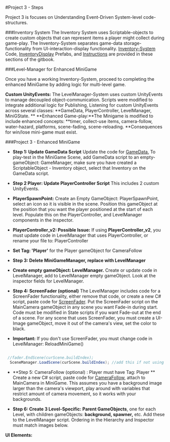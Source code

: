 #Project 3 - Steps

Project 3 is focuses on Understanding Event-Driven System-level code-structures.  

###Inventory System
The Inventory System uses Scriptable-objects to create custom objects that can represent items a player might collect during game-play.  The Inventory-System separates game-data storage-functionality from UI-interaction-display functionality. [Inventory-System ](/project-2-dictionaries-to-store-data/inventory-scriptableobject.md)Code, [InventoryDisplay](/project-2-dictionaries-to-store-data/inventory-scriptableobject/inventory-display-slot.md) Prefabs, and [Instructions](/project-2-dictionaries-to-store-data/inventory-scriptableobject/inventory-display-slot.md) are provided in these sections of the gitbook.

###Level-Manager for Enhanced MiniGame

Once you have a working Inventory-System, proceed to completing the enhanced MiniGame by adding logic for multi-level game.  

**Custom UnityEvents:** The LevelManager-System uses custom UnityEvents to manage decoupled object-communication. Scripts were modified to integrate additional logic for Publishing, Listening for custom UnityEvents across several classes: **GameData, PlayerController, LevelManager, MiniGState.
**
**Enhanced Game-play:**The Minigame is modified to include enhanced concepts:  **timer, collect-use items, camera-follow, water-hazard, platforms, scene-fading, scene-reloading. **Consequences for win/lose mini-game must exist.

###Project 3 - Enhanced MiniGame 

- **Step 1: Update GameData Script** Update the code for [GameData.](/class-code-examples/gamedata-final.md)  To play-test in the MiniGame Scene, add GameData script to an empty-gameObject: GameManager, make sure you have created a ScriptableObject - Inventory object, select that Inventory on the GameData script. 

- **Step 2 Player:  Update PlayerController Script**   This includes 2 custom UnityEvents.
  
 - **PlayerSpawnPoint:** Create an Empty GameObject:  PlayerSpawnPoint, select an icon so it is visible in the scene.  Position this gameObject at the position that you want the player positioned at the start of each level.  Populate this on the PlayerController, and LevelManager components in the inspector.

 - **PlayerController_v2: Possible Issue:** If using **PlayerController_v2**, you must update code in LevelManager that uses PlayerController, or rename your file to: PlayerController 
 - **Set Tag: 'Player'** for the Player gameObject for CameraFollow


- **Step 3:  Delete MiniGameManager, replace with LevelManager**
 - **Create empty gameObject: LevelManager.**  Create or update code in LevelManager, add to LevelManager empty gameObject.  Look at the inspector fields for LevelManager.
 

- **Step 4:  ScreenFader (optional)**   The LevelManager includes code for a ScreenFader functionality, either remove that code, or create a new C# script, paste code for [ScreenFader](/class-code-examples/screenfader.md).  Put the ScreenFader script on the MainCamera gameObject in any scene you want Fade-in during start.  Code must be modified in State scripts if you want Fade-out at the end of a scene.  For any scene that uses ScreenFader, you must create a UI-Image gameObject, move it out of the camera's view, set the color to black. 

- **Important:** If you don't use ScreenFader, you must change code in LevelManager: ReloadMiniGame()


```java

 //fader.EndScene(curScene.buildIndex);
  SceneManager.LoadScene(curScene.buildIndex); //add this if not using fader
```      

- **Step 5:  CameraFollow (optional) : Player must have Tag: Player **  Create a new C# script, paste code for [CameraFollow](/cameraFollow), attach to MainCamera in MiniGame.  This assumes you have a background image larger than the camera's viewport, play around with variables that restrict amount of camera movement, so it works with your backgrounds.


- **Step 6:  Create 3 Level-Specific: Parent GameObjects**, one for each Level, with children gameObjects: **background, spawner,** etc.  Add these to the LevelManager script.  Ordering in the Hierarchy and Inspector must match images below.

**UI Elements:**







